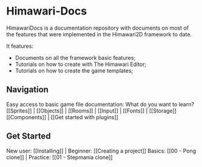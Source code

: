 # Himawari-Docs

HimawariDocs is a documentation repository with documents on most of the features that were implemented in the Himawari2D framework to date.

It features:
* Documents on all the framework basic features;
* Tutorials on how to create with The Himawari Editor;
* Tutorials on how to create the game templates;

## Navigation
Easy access to basic game file documentation:
What do you want to learn?
[[Sprites]] | [[Objects]] | [[Rooms]] | [[Input]] | [[Fonts]] | [[Storage]] 
[[Components]] | [[Get started with plugins]]

## Get Started
New user: [[Installing]] | Beginner: [[Creating a project]]
Basics: [[00 - Pong clone]] | Practice: [[01 - Stepmania clone]]

